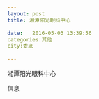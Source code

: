 ```yaml
--- 
layout: post 
title: 湘潭阳光眼科中心

date:   2016-05-03 13:39:56 
categories:其他  
city:娄底
  
--- 
```

   
湘潭阳光眼科中心

信息

